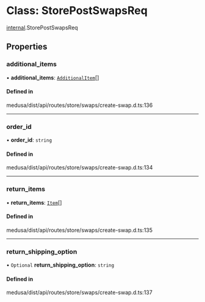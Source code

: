 # Class: StorePostSwapsReq

[internal](../modules/internal-51.md).StorePostSwapsReq

## Properties

### additional\_items

• **additional\_items**: [`AdditionalItem`](internal-51.AdditionalItem.md)[]

#### Defined in

medusa/dist/api/routes/store/swaps/create-swap.d.ts:136

___

### order\_id

• **order\_id**: `string`

#### Defined in

medusa/dist/api/routes/store/swaps/create-swap.d.ts:134

___

### return\_items

• **return\_items**: [`Item`](internal-51.Item.md)[]

#### Defined in

medusa/dist/api/routes/store/swaps/create-swap.d.ts:135

___

### return\_shipping\_option

• `Optional` **return\_shipping\_option**: `string`

#### Defined in

medusa/dist/api/routes/store/swaps/create-swap.d.ts:137
